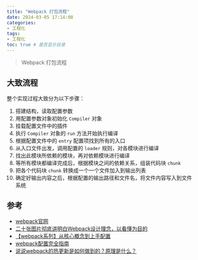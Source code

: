 ```yaml
---
title: "Webpack 打包流程"
date: 2024-03-05 17:14:08
categories:
- 工程化
tags:
- 工程化
toc: true # 是否显示目录
---
```


> Webpack 打包流程

<!-- more -->

## 大致流程
整个实现过程大致分为以下步骤：

1. 搭建结构，读取配置参数
2. 用配置参数对象初始化 `Compiler` 对象
3. 挂载配置文件中的插件
4. 执行 `Compiler` 对象的 `run` 方法开始执行编译
5. 根据配置文件中的 `entry` 配置项找到所有的入口
6. 从入口文件出发，调用配置的 `loader` 规则，对各模块进行编译
7. 找出此模块所依赖的模块，再对依赖模块进行编译
8. 等所有模块都编译完成后，根据模块之间的依赖关系，组装代码块 `chunk`
9. 把各个代码块 `chunk` 转换成一个一个文件加入到输出列表
10. 确定好输出内容之后，根据配置的输出路径和文件名，将文件内容写入到文件系统


## 参考
* [webpack官网](https://www.webpackjs.com/concepts/plugins/#anatomy)
* [二十张图片彻底讲明白Webpack设计理念，以看懂为目的](https://juejin.cn/post/7170852747749621791)
* [【webpack系列】从核心概念到上手配置](https://www.developers.pub/wiki/1065322/1215712)
* [webpack配置完全指南](https://juejin.cn/post/7205527600700571709)
* [说说webpack的热更新是如何做到的？原理是什么？](https://fe.ecool.fun/topic/af816690-2a3c-4685-a562-991e3040af15?orderBy=updateTime&order=desc&tagId=28)